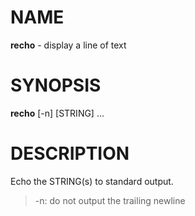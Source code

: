 # NAME

**recho** - display a line of text

# SYNOPSIS

**recho** [-n] [STRING] ...

# DESCRIPTION

Echo the STRING(s) to standard output.

> -n: do not output the trailing newline
